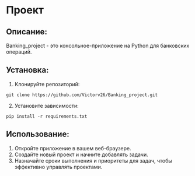 # Проект 

## Описание:

Banking_project - это консольное-приложение на Python для банковских операций.

## Установка:

1. Клонируйте репозиторий:
```
git clone https://github.com/Victorv26/Banking_project.git
```
2. Установите зависимости:
```
pip install -r requirements.txt
```
## Использование:

1. Откройте приложение в вашем веб-браузере.
2. Создайте новый проект и начните добавлять задачи.
3. Назначайте сроки выполнения и приоритеты для задач, чтобы эффективно управлять проектами.
